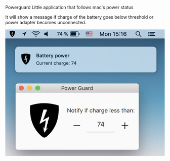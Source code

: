 Powerguard
Little application that follows mac's power status

It will show a message if charge of the battery goes below threshold or power adapter becomes unconnected.

![Screenshot](/screenshots/base.png)
